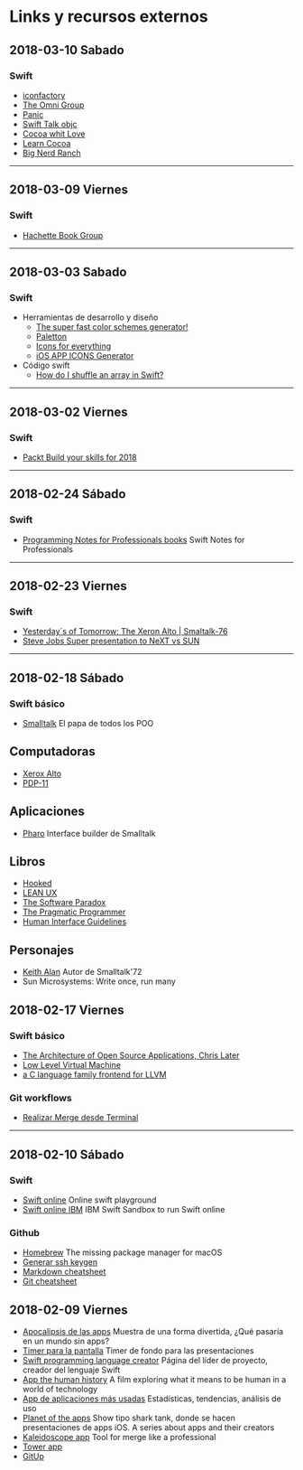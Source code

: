 # Links y recursos externos

## 2018-03-10 Sabado

### Swift
- [iconfactory](https://blog.iconfactory.com)
- [The Omni Group](https://www.omnigroup.com)
- [ Panic](https://panic.com)
- [Swift Talk objc](https://www.objc.io/issues/)
- [Cocoa whit Love](https://www.cocoawithlove.com)
- [Learn Cocoa](http://cocoadevcentral.com)
- [Big Nerd Ranch](https://www.bignerdranch.com)

---

## 2018-03-09 Viernes

### Swift
- [Hachette Book Group](https://www.hachettebookgroup.com/titles/sabine-hossenfelder/lost-in-math/9780465094264/)

---

## 2018-03-03 Sabado

### Swift
- Herramientas de desarrollo y diseño
  - [The super fast color schemes generator!](https://coolors.co)
  - [Paletton](http://paletton.com/#uid=1000u0kllllaFw0g0qFqFg0w0aF)
  - [Icons for everything](https://thenounproject.com)
  - [iOS APP ICONS Generator](https://github.com/smallmuou/ios-icon-generator)
- Código swift
  - [How do I shuffle an array in Swift?](https://stackoverflow.com/questions/24026510/how-do-i-shuffle-an-array-in-swift)

---

## 2018-03-02 Viernes

### Swift
- [Packt Build your skills for 2018](https://www.packtpub.com)

---

## 2018-02-24 Sábado

### Swift
- [Programming Notes for Professionals books](Goalkicker.com) Swift Notes for Professionals

---

## 2018-02-23 Viernes

### Swift
- [Yesterday´s of Tomorrow: The Xeron Alto | Smaltalk-76](https://www.youtube.com/watch?v=NqKyHEJe9_w)
- [Steve Jobs Super presentation to NeXT vs SUN](https://www.youtube.com/watch?v=oc40mLKRx7g)

---

## 2018-02-18 Sábado

### Swift básico

- [Smalltalk](https://es.wikipedia.org/wiki/Smalltalk) El papa de todos los POO

## Computadoras
- [Xerox Alto](https://es.wikipedia.org/wiki/Xerox_Alto)
- [PDP-11](https://es.wikipedia.org/wiki/PDP-11)

## Aplicaciones
- [Pharo](https://pharo.org) Interface builder de Smalltalk

## Libros
- [Hooked](https://itunes.apple.com/mx/book/hooked/id922743888?mt=11)
- [LEAN UX](https://itunes.apple.com/us/book/lean-ux/id1153810025?l=es&mt=11)
- [The Software Paradox](https://itunes.apple.com/us/book/the-software-paradox/id1017452895?mt=11)
- [The Pragmatic Programmer](https://www.nceclusters.no/globalassets/filer/nce/diverse/the-pragmatic-programmer.pdf)
- [Human Interface Guidelines](https://developer.apple.com/ios/human-interface-guidelines/overview/themes/)

## Personajes
- [Keith Alan](https://en.wikipedia.org/wiki/Alan_Keith) Autor de Smalltalk'72
- Sun Microsystems: Write once, run many

## 2018-02-17 Viernes

### Swift básico
- [The Architecture of Open Source Applications, Chris Later](https://isidore.co/calibre/get/pdf/4009)
- [Low Level Virtual Machine](http://llvm.org)
- [a C language family frontend for LLVM](http://clang.llvm.org)

### Git workflows
- [Realizar Merge desde Terminal](https://gist.github.com/mcniac/40343c893d26a0bd5bb7)
---

## 2018-02-10 Sábado

### Swift
- [Swift online](http://online.swiftplayground.run) Online swift playground
- [Swift online IBM](http://swift.sandbox.bluemix.net/) IBM Swift Sandbox to run Swift online

### Github
- [Homebrew](https://brew.sh/) The missing package manager for macOS
- [Generar ssh keygen](https://help.github.com/articles/generating-a-new-ssh-key-and-adding-it-to-the-ssh-agent/)
- [Markdown cheatsheet](https://github.com/adam-p/markdown-here/wiki/Markdown-Cheatsheet)
- [Git cheatsheet](https://gist.github.com/3zcurdia/6046220)

## 2018-02-09 Viernes

- [Apocalipsis de las apps](https://www.youtube.com/watch?v=FC0pT9xg1oI) Muestra de una forma divertida, ¿Qué pasaría en un mundo sin apps?
- [Timer para la pantalla](http://timer-timer.com) Timer de fondo para las presentaciones
- [Swift programming language creator](http://www.nondot.org/sabre/) Página del líder de proyecto, creador del lenguaje Swift
- [App the human history](http://appdocumentary.com) A film exploring what it means to be human in a world of technology
- [App de aplicaciones más usadas](https://www.appannie.com/en/) Estadísticas, tendencias, análisis de uso
- [Planet of the apps](https://www.planetoftheapps.com/en-us) Show tipo shark tank, donde se hacen presentaciones de apps iOS. A series about apps and their creators
- [Kaleidoscope app](https://www.kaleidoscopeapp.com) Tool for merge like a professional
- [Tower app](https://www.git-tower.com/mac/)
- [GitUp](https://itunes.apple.com/us/app/gitup-for-action/id1145796518?mt=8)
